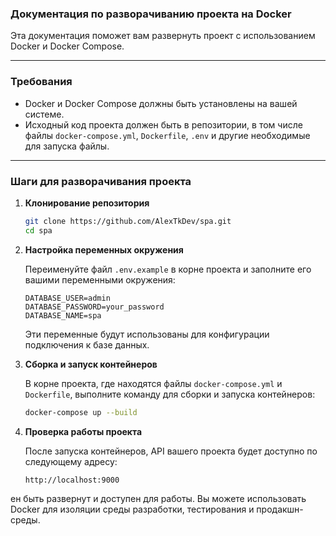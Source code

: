 ### Документация по разворачиванию проекта на Docker

Эта документация поможет вам развернуть проект с использованием Docker и Docker Compose.

---

### Требования

- Docker и Docker Compose должны быть установлены на вашей системе.
- Исходный код проекта должен быть в репозитории, в том числе файлы `docker-compose.yml`, `Dockerfile`, `.env` и другие необходимые для запуска файлы.

---

### Шаги для разворачивания проекта

1. **Клонирование репозитория**

   ```bash
   git clone https://github.com/AlexTkDev/spa.git
   cd spa
   ```

2. **Настройка переменных окружения**

   Переименуйте файл `.env.example` в корне проекта и заполните его вашими переменными 
   окружения:

   ```env
   DATABASE_USER=admin
   DATABASE_PASSWORD=your_password
   DATABASE_NAME=spa
   ```

   Эти переменные будут использованы для конфигурации подключения к базе данных.

3. **Сборка и запуск контейнеров**

   В корне проекта, где находятся файлы `docker-compose.yml` и `Dockerfile`, выполните команду для 
   сборки и запуска контейнеров:

   ```bash
   docker-compose up --build
   ```

4. **Проверка работы проекта**

   После запуска контейнеров, API вашего проекта будет доступно по следующему адресу:

   ```
   http://localhost:9000
   ```

ен быть развернут и доступен для работы. Вы можете использовать Docker для изоляции среды разработки, тестирования и продакшн-среды.